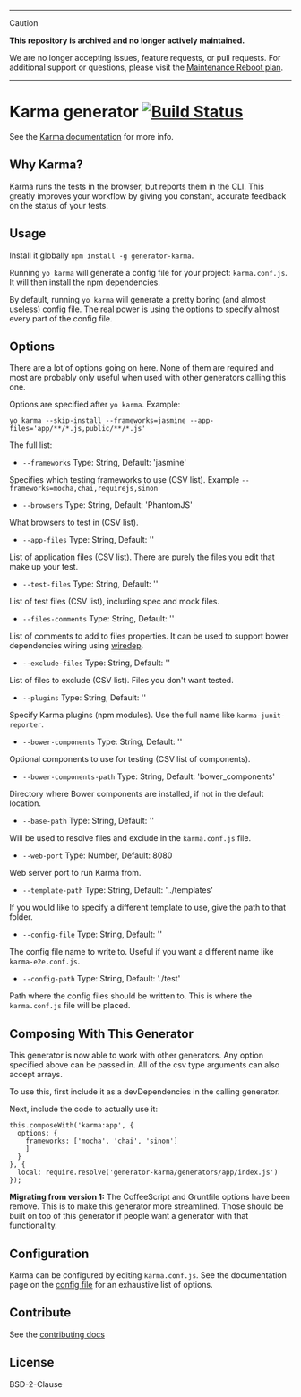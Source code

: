 -------

> [!CAUTION]
> **This repository is archived and no longer actively maintained.**
>
> We are no longer accepting issues, feature requests, or pull requests.
> For additional support or questions, please visit the [Maintenance Reboot plan](https://github.com/yeoman/yeoman/issues/1779).

-------


# Karma generator [![Build Status](https://secure.travis-ci.org/yeoman/generator-karma.svg?branch=master)](http://travis-ci.org/yeoman/generator-karma)

See the [Karma documentation](http://karma-runner.github.com/) for more info.


## Why Karma?

Karma runs the tests in the browser, but reports them in the CLI. This greatly improves your workflow by giving you constant, accurate feedback on the status of your tests.


## Usage

Install it globally `npm install -g generator-karma`.

Running `yo karma` will generate a config file for your project: `karma.conf.js`. It will then install the npm dependencies.

By default, running `yo karma` will generate a pretty boring (and almost useless) config file. The real power is using the options to specify almost every part of the config file.


## Options

There are a lot of options going on here. None of them are required and most are probably only useful when used with other generators calling this one.

Options are specified after `yo karma`. Example:

`yo karma --skip-install --frameworks=jasmine --app-files='app/**/*.js,public/**/*.js'`

The full list:

 * `--frameworks` Type: String, Default: 'jasmine'

  Specifies which testing frameworks to use (CSV list). Example `--frameworks=mocha,chai,requirejs,sinon`

 * `--browsers` Type: String, Default: 'PhantomJS'

  What browsers to test in (CSV list).

 * `--app-files` Type: String, Default: ''

  List of application files (CSV list). There are purely the files you edit that make up your test.

 * `--test-files` Type: String, Default: ''

  List of test files (CSV list), including spec and mock files.

 * `--files-comments` Type: String, Default: ''

  List of comments to add to files properties. It can be used to support bower dependencies wiring using [wiredep](https://github.com/taptapship/wiredep).

 * `--exclude-files` Type: String, Default: ''

  List of files to exclude (CSV list). Files you don't want tested.

 * `--plugins` Type: String, Default: ''

  Specify Karma plugins (npm modules). Use the full name like `karma-junit-reporter`.

 * `--bower-components` Type: String, Default: ''

  Optional components to use for testing (CSV list of components).

 * `--bower-components-path` Type: String, Default: 'bower_components'

  Directory where Bower components are installed, if not in the default location.

 * `--base-path` Type: String, Default: ''

  Will be used to resolve files and exclude in the `karma.conf.js` file.

 * `--web-port` Type: Number, Default: 8080

  Web server port to run Karma from.

 * `--template-path` Type: String, Default: '../templates'

  If you would like to specify a different template to use, give the path to that folder.

 * `--config-file` Type: String, Default: ''

  The config file name to write to. Useful if you want a different name like `karma-e2e.conf.js`.

 * `--config-path` Type: String, Default: './test'

  Path where the config files should be written to. This is where the `karma.conf.js` file will be placed.


## Composing With This Generator

This generator is now able to work with other generators. Any option specified above can be passed in. All of the csv type arguments can also accept arrays.

To use this, first include it as a devDependencies in the calling generator.

Next, include the code to actually use it:

```
this.composeWith('karma:app', {
  options: {
    frameworks: ['mocha', 'chai', 'sinon']
    ]
  }
}, {
  local: require.resolve('generator-karma/generators/app/index.js')
});

```


**Migrating from version 1:** The CoffeeScript and Gruntfile options have been remove. This is to make this generator more streamlined. Those should be built on top of this generator if people want a generator with that functionality.

## Configuration

Karma can be configured by editing `karma.conf.js`. See the documentation page on the [config file](http://karma-runner.github.com/0.12/config/configuration-file.html) for an exhaustive list of options.


## Contribute

See the [contributing docs](https://github.com/yeoman/yeoman/blob/master/contributing.md)


## License

BSD-2-Clause
